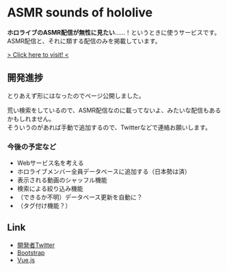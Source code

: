 # ASMR sounds of hololive
**ホロライブのASMR配信が無性に見たい**……！というときに使うサービスです。  
ASMR配信と、それに類する配信のみを掲載しています。

[> Click here to visit! <](https://3kanalpha.github.io/hololive-asmr/)

## 開発進捗
とりあえず形にはなったのでページ公開しました。

荒い検索をしているので、ASMR配信なのに載ってないよ、みたいな配信もあるかもしれません。  
そういうのがあれば手動で追加するので、Twitterなどで連絡お願いします。

### 今後の予定など
* Webサービス名を考える
* ホロライブメンバー全員データベースに追加する（日本勢は済）
* 表示される動画のシャッフル機能
* 検索による絞り込み機能
* （できるか不明）データベース更新を自動に？
* （タグ付け機能？）

## Link
* [開発者Twitter](https://twitter.com/luigi_0829_2)
* [Bootstrap](https://getbootstrap.jp/)
* [Vue.js](https://v3.ja.vuejs.org/)